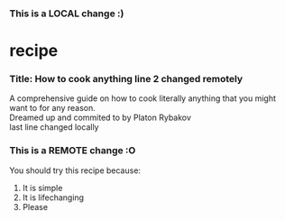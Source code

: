 ### This is a LOCAL change :)
# recipe
### Title: How to cook anything line 2 changed remotely <br>
A comprehensive guide on how to cook literally anything that you might want to for any reason. <br> 
Dreamed up and commited to by Platon Rybakov <br>
last line changed locally <br>
### This is a REMOTE change :O <br>

You should try this recipe because: <br>
1. It is simple
2. It is lifechanging
3. Please
